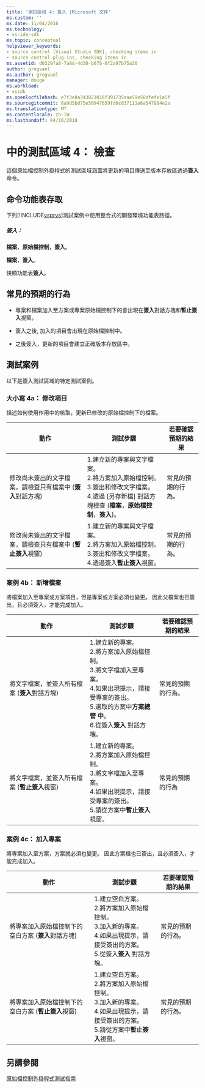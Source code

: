 ```yaml
---
title: '測試區域 4: 簽入 |Microsoft 文件'
ms.custom: ''
ms.date: 11/04/2016
ms.technology:
- vs-ide-sdk
ms.topic: conceptual
helpviewer_keywords:
- source control [Visual Studio SDK], checking items in
- source control plug-ins, checking items in
ms.assetid: d0329fa8-7a8d-4d30-b67b-6f2a97b75a30
author: gregvanl
ms.author: gregvanl
manager: douge
ms.workload:
- vssdk
ms.openlocfilehash: e7f3e8a343823016f391735aae59e58dfefe1a5f
ms.sourcegitcommit: 6a9d5bd75e50947659fd6c837111a6a547884e2a
ms.translationtype: MT
ms.contentlocale: zh-TW
ms.lasthandoff: 04/16/2018
---
```

# <a name="test-area-4-check-in"></a>中的測試區域 4： 檢查
這個原始檔控制外掛程式的測試區域涵蓋將更新的項目傳送至版本存放區透過**簽入**命令。  
  
## <a name="command-menu-access"></a>命令功能表存取  
 下列[!INCLUDE[vsprvs](../../code-quality/includes/vsprvs_md.md)]測試案例中使用整合式的開發環境功能表路徑。  
  
##### <a name="check-in"></a>簽入：  
 **檔案**，**原始檔控制**，**簽入**。  
  
 **檔案**，**簽入**。  
  
 快顯功能表**簽入**。  
  
## <a name="common-expected-behavior"></a>常見的預期的行為  
  
-   專案和檔案加入至方案或專案原始檔控制下的會出現在**簽入**對話方塊和**暫止簽入**視窗。  
  
-   簽入之後, 加入的項目會出現在原始檔控制中。  
  
-   之後簽入，更新的項目會建立正確版本存放區中。  
  
## <a name="test-cases"></a>測試案例  
 以下是簽入測試區域的特定測試案例。  
  
### <a name="case-4a-modified-items"></a>大小寫 4a： 修改項目  
 描述如何使用作用中的核取，更新已修改的原始檔控制下的檔案。  
  
|動作|測試步驟|若要確認預期的結果|  
|------------|----------------|--------------------------------|  
|修改尚未簽出的文字檔案，請檢查只有檔案中 (**簽入**對話方塊)|1.建立新的專案與文字檔案。<br />2.將方案加入原始檔控制。<br />3.簽出和修改文字檔案。<br />4.透過 [另存新檔] 對話方塊檢查 (**檔案**，**原始檔控制**，**簽入**)。|常見的預期的行為。|  
|修改尚未簽出的文字檔案，請檢查只有檔案中 (**暫止簽入**視窗)|1.建立新的專案與文字檔案。<br />2.將方案加入原始檔控制。<br />3.簽出和修改文字檔案。<br />4.透過簽入**暫止簽入**視窗。|常見的預期的行為。|  
  
### <a name="case-4b-adding-files"></a>案例 4b： 新增檔案  
 將檔案加入至專案或方案項目，但是專案或方案必須也變更。 因此父檔案也已簽出，且必須簽入，才能完成加入。  
  
|動作|測試步驟|若要確認預期的結果|  
|------------|----------------|--------------------------------|  
|將文字檔案，並簽入所有檔案 (**簽入**對話方塊)|1.建立新的專案。<br />2.將方案加入原始檔控制。<br />3.將文字檔加入至專案。<br />4.如果出現提示，請接受專案的簽出。<br />5.選取的方案中**方案總管 中**。<br />6.從簽入**簽入** 對話方塊。|常見的預期的行為。|  
|將文字檔案，並簽入所有檔案 (**暫止簽入**視窗)|1.建立新的專案。<br />2.將方案加入原始檔控制。<br />3.將文字檔加入至專案。<br />4.如果出現提示，請接受專案的簽出。<br />5.請從方案中**暫止簽入**視窗。|常見的預期的行為|  
  
### <a name="case-4c-adding-projects"></a>案例 4c： 加入專案  
 將專案加入至方案，方案就必須也變更。 因此方案檔也已簽出，且必須簽入，才能完成加入。  
  
|動作|測試步驟|若要確認預期的結果|  
|------------|----------------|--------------------------------|  
|將專案加入原始檔控制下的空白方案 (**簽入**對話方塊)|1.建立空白方案。<br />2.將方案加入原始檔控制。<br />3.加入新的專案。<br />4.如果出現提示，請接受簽出的方案。<br />5.從簽入**簽入** 對話方塊。|常見的預期的行為。|  
|將專案加入原始檔控制下的空白方案 (**暫止簽入**視窗)|1.建立空白方案。<br />2.將方案加入原始檔控制。<br />3.加入新的專案。<br />4.如果出現提示，請接受簽出的方案。<br />5.請從方案中**暫止簽入**視窗。|常見的預期的行為。|  
  
## <a name="see-also"></a>另請參閱  
 [原始檔控制外掛程式測試指南](../../extensibility/internals/test-guide-for-source-control-plug-ins.md)